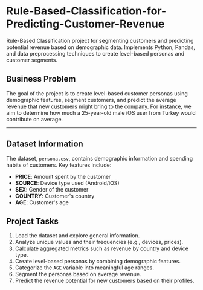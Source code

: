 # Rule-Based-Classification-for-Predicting-Customer-Revenue
Rule-Based Classification project for segmenting customers and predicting potential revenue based on demographic data. Implements Python, Pandas, and data preprocessing techniques to create level-based personas and customer segments.

## Business Problem
The goal of the project is to create level-based customer personas using demographic features, segment customers, and predict the average revenue that new customers might bring to the company. For instance, we aim to determine how much a 25-year-old male iOS user from Turkey would contribute on average.

---

## Dataset Information
The dataset, `persona.csv`, contains demographic information and spending habits of customers. Key features include:

- **PRICE**: Amount spent by the customer
- **SOURCE**: Device type used (Android/iOS)
- **SEX**: Gender of the customer
- **COUNTRY**: Customer's country
- **AGE**: Customer's age

## Project Tasks
1. Load the dataset and explore general information.
2. Analyze unique values and their frequencies (e.g., devices, prices).
3. Calculate aggregated metrics such as revenue by country and device type.
4. Create level-based personas by combining demographic features.
5. Categorize the `AGE` variable into meaningful age ranges.
6. Segment the personas based on average revenue.
7. Predict the revenue potential for new customers based on their profiles.
